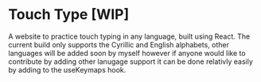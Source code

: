 # Touch Type [WIP]

A website to practice touch typing in any language, built using React. The current build only supports the Cyrillic and English alphabets, other languages will be added soon by myself however if anyone would like to contribute by adding other lanugage support it can be done relativly easily by adding to the useKeymaps hook.
